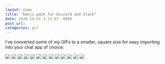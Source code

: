 ```yaml
---
layout: page
title: "Emoji pack for Discord and Slack"
date: 2020-10-01 3:15:07 -0000
post_url:
categories: gif
---
```


I've converted some of my GIFs to a smaller, square size for easy importing into your chat app of choice:

![](/assets/emotes/coffee-small.gif)
![](/assets/emotes/haha.gif)
![](/assets/emotes/haha2.gif)
![](/assets/emotes/heartbreak.gif)
![](/assets/emotes/heartmake.gif)
![](/assets/emotes/lol.gif)
![](/assets/emotes/omfg.gif)
![](/assets/emotes/real-earth.gif)
![](/assets/emotes/sparkle-light.gif)
![](/assets/emotes/sparkle-white.gif)
![](/assets/emotes/sparkle-wiggle.gif)
![](/assets/emotes/tap.gif)
![](/assets/emotes/up.gif)


